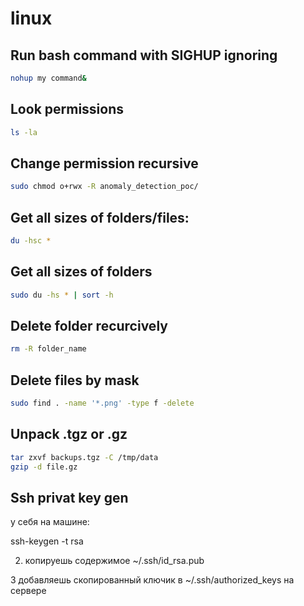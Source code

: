 # linux

## **Run bash command with SIGHUP ignoring**
```bash
nohup my command&
```

## **Look permissions**

```bash
ls -la
```

## **Change permission recursive**

```bash
sudo chmod o+rwx -R anomaly_detection_poc/
```

## **Get all sizes of folders/files:**

```bash
du -hsc *
```

## **Get all sizes of folders**

```bash
sudo du -hs * | sort -h
```

## **Delete folder recurcively**

```bash
rm -R folder_name
```

## **Delete files by mask**

```bash
sudo find . -name '*.png' -type f -delete
```

## **Unpack .tgz or .gz**

```bash
tar zxvf backups.tgz -C /tmp/data
gzip -d file.gz
```

## **Ssh privat key gen**

у себя на машине:

ssh-keygen -t rsa

2. копируешь
содержимое ~/.ssh/id_rsa.pub

3 добавляешь
скопированный ключик в ~/.ssh/authorized_keys на сервере
